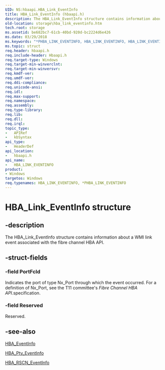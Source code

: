 ```yaml
---
UID: NS:hbaapi.HBA_Link_EventInfo
title: HBA_Link_EventInfo (hbaapi.h)
description: The HBA_Link_EventInfo structure contains information about a WMI link event associated with the fibre channel HBA API.
old-location: storage\hba_link_eventinfo.htm
tech.root: storage
ms.assetid: be682bc7-61cb-40bd-920d-bc2224d6e426
ms.date: 03/29/2018
ms.keywords: "*PHBA_LINK_EVENTINFO, HBA_LINK_EVENTINFO, HBA_LINK_EVENTINFO structure [Storage Devices], HBA_Link_EventInfo, HBA_Link_EventInfo structure [Storage Devices], PHBA_LINK_EVENTINFO, PHBA_LINK_EVENTINFO structure pointer [Storage Devices], hbaapi/HBA_Link_EventInfo, hbaapi/PHBA_LINK_EVENTINFO, storage.hba_link_eventinfo, structs-Fibre_eb994375-ebac-41f5-af82-341f14400b1f.xml"
ms.topic: struct
req.header: hbaapi.h
req.include-header: Hbaapi.h
req.target-type: Windows
req.target-min-winverclnt: 
req.target-min-winversvr: 
req.kmdf-ver: 
req.umdf-ver: 
req.ddi-compliance: 
req.unicode-ansi: 
req.idl: 
req.max-support: 
req.namespace: 
req.assembly: 
req.type-library: 
req.lib: 
req.dll: 
req.irql: 
topic_type:
-	APIRef
-	kbSyntax
api_type:
-	HeaderDef
api_location:
-	hbaapi.h
api_name:
-	HBA_LINK_EVENTINFO
product:
- Windows
targetos: Windows
req.typenames: HBA_LINK_EVENTINFO, *PHBA_LINK_EVENTINFO
---
```


# HBA_Link_EventInfo structure


## -description


The HBA_Link_EventInfo structure contains information about a WMI link event associated with the fibre channel HBA API. 


## -struct-fields




### -field PortFcId

Indicates the port of type Nx_Port through which the event occurred. For a definition of Nx_Port, see the T11 committee's <i>Fibre Channel HBA API</i>.specification.


### -field Reserved

Reserved. 


## -see-also




<a href="https://msdn.microsoft.com/library/windows/hardware/ff556048">HBA_EventInfo</a>



<a href="https://msdn.microsoft.com/library/windows/hardware/ff557125">HBA_Pty_EventInfo</a>



<a href="https://msdn.microsoft.com/library/windows/hardware/ff557188">HBA_RSCN_EventInfo</a>
 

 

